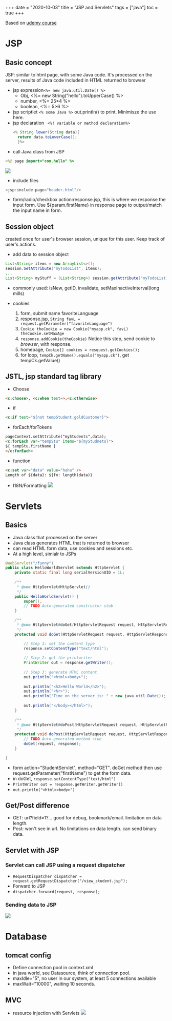 +++ 
date = "2020-10-03"
title = "JSP and Servlets"
tags = ["java"]
toc = true
+++


Based on [udemy course](https://www.udemy.com/course/jsp-tutorial/)
# JSP
## Basic concept

JSP: similar to html page, with some Java code. It's processed on the server, results of Java code included in HTML returned to browser
- jsp expression``` <%= new java.util.Date() %> ```
  - Obj, <%= new String("hello").toUpperCase() %>
  - number, <%= 25*4 %>
  - boolean, <%= 5>6 %>
- jsp scriptlet ```<% some Java %>```  out.println() to print. Minimisze the use here.
- jsp declaration ``` <%! variable or method declaration%>```
    ```java
   <% String lower(String data){
      return data.toLowerCase();
      }%>
    ```
- call Java class from JSP 
```java
<%@ page import="com.hello" %>
```
![](https://i.imgur.com/GtBsbsR.png)
- include files
```java
<jsp:include page="header.html"/>
```

- form/radio/checkbox
action:response.jsp, this is where we response the input form. Use ${param.firstName} in response page to output/match the input name in form.

## Session object
created once for user's browser session, unique for this user. Keep track of user's actions.
- add data to session object
```java
List<String> items = new ArrayList<>();
session.SetAttribute("myTodoList", items);
...
List<String> myStuff = (List<String>) session.getAttribute("myTodoList);

```
- commonly used: isNew, getID, invalidate, setMaxInactiveInterval(long mills)

- cookies
  1. form, submit name favoriteLanguage
  2. response.jsp, ```String favL = request.getParameter("favoriteLanguage")```
  3. ```Cookie theCookie = new Cookie("myapp.ck", favL)  theCookie.setMaxAge```
  4. ```response.addCookie(theCookie)``` Notice this step, send cookie to *browser*, with response.
  5. homepage, ```Cookie[] cookies = resquest.getCookies();```
  6. for loop, ```tempCk.getName().equals("myapp.ck")```, get tempCk.getValue()

## JSTL, jsp standard tag library
- Choose
```html
<c:choose>, <c:when test=>,<c:otherwise>
```
- if
```html
<c:if test="${not tempStudent.goldCustomer}">
```
- forEach/forTokens
```html
pageContext.setAttribute("myStudents",data);
<c:forEach var="tempStu" items="${myStudnets}">
${ tempStu.firstName }
</c:forEach>
```
- function
```html
<c:set var="data" value="haha" />
Length of ${data}: ${fn: length(data)}
```
- I18N/Formatting
![](https://i.imgur.com/bmJZ7be.png)

# Servlets
## Basics
- Java class that processed on the server
- Java class generates HTML that is returned to browser
- can read HTML form data, use cookies and sessions etc.
- At a high level, simialr to JSPs
```java
@WebServlet("/funny")
public class HelloWorldServlet extends HttpServlet {
	private static final long serialVersionUID = 1L;
       
    /**
     * @see HttpServlet#HttpServlet()
     */
    public HelloWorldServlet() {
        super();
        // TODO Auto-generated constructor stub
    }

	/**
	 * @see HttpServlet#doGet(HttpServletRequest request, HttpServletResponse response)
	 */
	protected void doGet(HttpServletRequest request, HttpServletResponse response) throws ServletException, IOException {

		// Step 1: set the content type
		response.setContentType("text/html");
		
		// Step 2: get the printwriter
		PrintWriter out = response.getWriter();
		
		// Step 3: generate HTML content
		out.println("<html><body>");
		
		out.println("<h2>Hello World</h2>");
		out.println("<hr>");
		out.println("Time on the server is: " + new java.util.Date());
		
		out.println("</body></html>");
	}   
	
	/**
	 * @see HttpServlet#doPost(HttpServletRequest request, HttpServletResponse response)
	 */
	protected void doPost(HttpServletRequest request, HttpServletResponse response) throws ServletException, IOException {
		// TODO Auto-generated method stub
		doGet(request, response);
	}

}

```
- form action="StudentServlet", method="GET". doGet method then use request.getParameter("firstName") to get the form data. 
- in doGet, ```response.setContentType("text/html")```
- ```PrintWriter out = response.getWriter.getWriter()```
- ```out.println("<html><body>")```

## Get/Post difference
- GET: url?field=1?... good for debug, bookmark/email. limitation on data length.
- Post: won't see in url. No limitations on data length. can send binary data.

## Servlet with JSP
### Servlet can call JSP using a request dispatcher
- ```RequestDispatcher dispatcher = request.getRequestDispatcher("/view_student.jsp");```
- Forward to JSP
- ```dispatcher.forward(request, response);```

### Sending data to JSP
![](https://i.imgur.com/K6ieDeE.png)

# Database
## tomcat config
- Define connection pool in context.xml
- in java world, see Datasource, think of connection pool.
- maxIdle="5", no user in our system, at least 5 connections available 
- maxWait="10000", waiting 10 seconds.

## MVC
- resource injection with Servlets
![](https://i.imgur.com/UdLhHOd.png)




